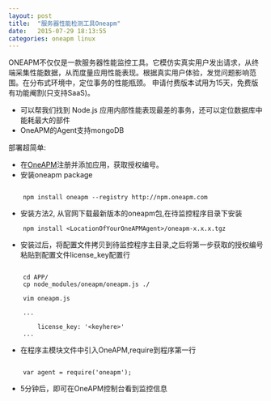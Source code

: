 ```yaml
---
layout: post
title:  "服务器性能检测工具Oneapm"
date:   2015-07-29 18:13:55
categories: oneapm linux
---
```


ONEAPM不仅仅是一款服务器性能监控工具。它模仿实真实用户发出请求，从终端采集性能数据，从而度量应用性能表现。根据真实用户体验，发觉问题影响范围。在分布式环境中，定位事务的性能瓶颈。
申请付费版本试用为15天，免费版有功能阉割(只支持SaaS)。

- 可以帮我们找到 Node.js 应用内部性能表现最差的事务，还可以定位数据库中能耗最大的部件
- OneAPM的Agent支持mongoDB

部署超简单:

- 在[OneAPM](http://www.oneapm.com)注册并添加应用，获取授权编号。
- 安装oneapm package

```

    npm install oneapm --registry http://npm.oneapm.com

```

- 安装方法2, 从官网下载最新版本的oneapm包,在待监控程序目录下安装

```
    npm install <LocationOfYourOneAPMAgent>/oneapm-x.x.x.tgz

```

- 安装过后，将配置文件拷贝到待监控程序主目录,之后将第一步获取的授权编号粘贴到配置文件license_key配置行

```

    cd APP/
    cp node_modules/oneapm/oneapm.js ./

    vim oneapm.js

    ...

        license_key: '<keyhere>'
    ...

```

- 在程序主模块文件中引入OneAPM,require到程序第一行

```

    var agent = require('oneapm');

```

- 5分钟后，即可在OneAPM控制台看到监控信息

